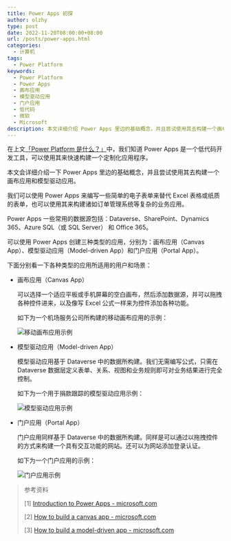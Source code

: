 ```yaml
---
title: Power Apps 初探
author: olzhy
type: post
date: 2022-11-20T08:00:00+08:00
url: /posts/power-apps.html
categories:
  - 计算机
tags:
  - Power Platform
keywords:
  - Power Platform
  - Power Apps
  - 画布应用
  - 模型驱动应用
  - 门户应用
  - 低代码
  - 微软
  - Microsoft
description: 本文详细介绍 Power Apps 里边的基础概念，并且尝试使用其去构建一个画布应用和模型驱动应用。
---
```


在上文[「Power Platform 是什么？」](https://olzhy.github.io/posts/what-is-power-platform.html)中，我们知道 Power Apps 是一个低代码开发工具，可以使用其来快速构建一个定制化应用程序。

本文会详细介绍一下 Power Apps 里边的基础概念，并且尝试使用其去构建一个画布应用和模型驱动应用。

我们可以使用 Power Apps 来编写一些简单的电子表单来替代 Excel 表格或纸质的表单，也可以使用其来构建诸如订单管理系统等复杂的业务应用。

Power Apps 一些常用的数据源包括：Dataverse、SharePoint、Dynamics 365、Azure SQL（或 SQL Server） 和 Office 365。

可以使用 Power Apps 创建三种类型的应用，分别为：画布应用（Canvas App）、模型驱动应用（Model-driven App）和门户应用（Portal App）。

下面分别看一下各种类型的应用所适用的用户和场景：

- 画布应用（Canvas App）

  可以选择一个适应平板或手机屏幕的空白画布，然后添加数据源，并可以拖拽各种控件进来，以及像写 Excel 公式一样来为控件添加各种功能。

  如下为一个机场服务公司所构建的移动画布应用的示例：

  ![移动画布应用示例](https://olzhy.github.io/static/images/uploads/2022/11/mobile-canvas-apps.png#center)

- 模型驱动应用（Model-driven App）

  模型驱动应用基于 Dataverse 中的数据所构建。我们无需编写公式，只需在 Dataverse 数据层定义表单、关系、视图和业务规则即可对业务结果进行完全控制。

  如下为一个用于捐款跟踪的模型驱动应用示例：

  ![模型驱动应用示例](https://olzhy.github.io/static/images/uploads/2022/11/fundraiser.png#center)

- 门户应用（Portal App）

  门户应用同样基于 Dataverse 中的数据所构建。同样是可以通过以拖拽控件的方式来构建一个具有交互功能的网站。还可以为网站添加登录认证。

  如下为一个门户应用的示例：

  ![门户应用示例](https://olzhy.github.io/static/images/uploads/2022/11/portal.png#center)

> 参考资料
>
> [1] [Introduction to Power Apps - microsoft.com](https://learn.microsoft.com/en-us/training/modules/introduction-power-apps/)
>
> [2] [How to build a canvas app - microsoft.com](https://learn.microsoft.com/en-us/training/modules/build-app-solution/)
>
> [3] [How to build a model-driven app - microsoft.com](https://learn.microsoft.com/en-us/training/modules/how-build-model-driven-app/)
